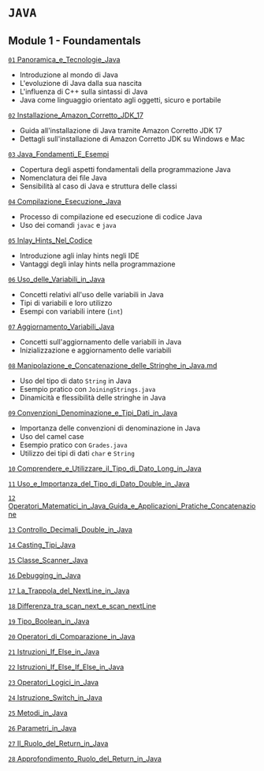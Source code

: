 # `JAVA`

## Module 1 - Foundamentals

[`01` Panoramica_e_Tecnologie_Java](./Module-1/01-%20Panoramica_e_Tecnologie_Java.md)
- Introduzione al mondo di Java
- L'evoluzione di Java dalla sua nascita
- L'influenza di C++ sulla sintassi di Java
- Java come linguaggio orientato agli oggetti, sicuro e portabile

[`02` Installazione_Amazon_Corretto_JDK_17](./Module-1/02-%20Installazione_Amazon_Corretto_JDK_17.md)
- Guida all'installazione di Java tramite Amazon Corretto JDK 17
- Dettagli sull'installazione di Amazon Corretto JDK su Windows e Mac

[`03` Java_Fondamenti_E_Esempi](./Module-1/03-%20Java_Fondamenti_E_Esempi.md)
- Copertura degli aspetti fondamentali della programmazione Java
- Nomenclatura dei file Java
- Sensibilità al caso di Java e struttura delle classi

[`04` Compilazione_Esecuzione_Java](./Module-1/04-%20Compilazione_Esecuzione_Java.md)
- Processo di compilazione ed esecuzione di codice Java
- Uso dei comandi `javac` e `java`

[`05` Inlay_Hints_Nel_Codice](./Module-1/05-%20Inlay_Hints_Nel_Codice.md)
- Introduzione agli inlay hints negli IDE
- Vantaggi degli inlay hints nella programmazione

[`06` Uso_delle_Variabili_in_Java](./Module-1/06-%20Uso_delle_Variabili_in_Java.md)
- Concetti relativi all'uso delle variabili in Java
- Tipi di variabili e loro utilizzo
- Esempi con variabili intere (`int`)

[`07` Aggiornamento_Variabili_Java](./Module-1/07-%20Aggiornamento_Variabili_Java.md)
- Concetti sull'aggiornamento delle variabili in Java
- Inizializzazione e aggiornamento delle variabili

[`08` Manipolazione_e_Concatenazione_delle_Stringhe_in_Java.md](./Module-1/08-%20Manipolazione_e_Concatenazione_delle_Stringhe_in_Java.md.md)
- Uso del tipo di dato `String` in Java
- Esempio pratico con `JoiningStrings.java`
- Dinamicità e flessibilità delle stringhe in Java

[`09` Convenzioni_Denominazione_e_Tipi_Dati_in_Java](./Module-1/09-%20Convenzioni_Denominazione_e_Tipi_Dati_in_Java.md)
- Importanza delle convenzioni di denominazione in Java
- Uso del camel case
- Esempio pratico con `Grades.java`
- Utilizzo dei tipi di dati `char` e `String`

[`10` Comprendere_e_Utilizzare_il_Tipo_di_Dato_Long_in_Java](./Module-1/10-%20Comprendere_e_Utilizzare_il_Tipo_di_Dato_Long_in_Java.md)

[`11` Uso_e_Importanza_del_Tipo_di_Dato_Double_in_Java](./Module-1/11-%20Uso_e_Importanza_del_Tipo_di_Dato_Double_in_Java.md)

[`12` Operatori_Matematici_in_Java_Guida_e_Applicazioni_Pratiche_Concatenazione](./Module-1/12-%20Operatori_Matematici_in_Java_Guida_e_Applicazioni_Pratiche_Concatenazione.md)

[`13` Controllo_Decimali_Double_in_Java](./Module-1/13-%20Controllo_Decimali_Double_in_Java.md)

[`14` Casting_Tipi_Java](./Module-1/14-%20Casting_Tipi_Java.md)

[`15` Classe_Scanner_Java](./Module-1/15-%20Classe_Scanner_Java.md)

[`16` Debugging_in_Java](./Module-1/16-%20Debugging_in_Java.md)

[`17` La_Trappola_del_NextLine_in_Java](./Module-1/17-%20La_Trappola_del_NextLine_in_Java.md)

[`18` Differenza_tra_scan_next_e_scan_nextLine](./Module-1/17-%20La_Trappola_del_NextLine_in_Java.md)

[`19` Tipo_Boolean_in_Java](./Module-1/19-%20Tipo_Boolean_in_Java.md)

[`20` Operatori_di_Comparazione_in_Java](./Module-1/20-%20Operatori_di_Comparazione_in_Java.md)

[`21` Istruzioni_If_Else_in_Java](./Module-1/21-%20Istruzioni_If_Else_in_Java.md)

[`22` Istruzioni_If_Else_If_Else_in_Java](./Module-1/22-%20Istruzioni_If_Else_If_Else_in_Java.md)

[`23` Operatori_Logici_in_Java](./Module-1/23-%20Operatori_Logici_in_Java.md)

[`24` Istruzione_Switch_in_Java](./Module-1/24-%20Istruzione_Switch_in_Java.md)

[`25` Metodi_in_Java](./Module-1/25-%20Metodi_in_Java.md)

[`26` Parametri_in_Java](./Module-1/26-%20Parametri_in_Java.md)

[`27` Il_Ruolo_del_Return_in_Java](./Module-1/27-%20Il_Ruolo_del_Return_in_Java.md)

[`28` Approfondimento_Ruolo_del_Return_in_Java](./Module-1/28-%20Approfondimento_Ruolo_del_Return_in_Java.md)



